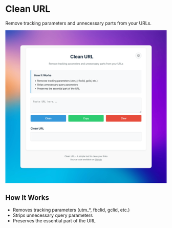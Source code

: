 # Clean URL

Remove tracking parameters and unnecessary parts from your URLs.

![Clean URL](/ss-clean-url.png)

## How It Works

- Removes tracking parameters (utm\_\*, fbclid, gclid, etc.)
- Strips unnecessary query parameters
- Preserves the essential part of the URL
